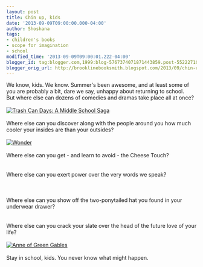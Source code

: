 ```yaml
---
layout: post
title: Chin up, kids
date: '2013-09-09T09:00:00.000-04:00'
author: Shoshana
tags:
- children's books
- scope for imagination
- school
modified_time: '2013-09-09T09:00:01.222-04:00'
blogger_id: tag:blogger.com,1999:blog-5767374071871443859.post-552227101713527362
blogger_orig_url: http://brooklinebooksmith.blogspot.com/2013/09/chin-up-kids.html
---
```


<div class="abaproduct-image">We know, kids. We know. Summer's been awesome, and at least some of you are probably a bit, dare we say, unhappy about returning to school.</div><div class="abaproduct-image"><div class="abaproduct-image"></div><div class="abaproduct-image">But where else&nbsp;can dozens of comedies&nbsp;and dramas take place all at once?</div></div><div class="abaproduct-image"><div class="abaproduct-image"><br /><a href="http://www.brooklinebooksmith-shop.com/book/v/9781423166320"><img src="http://images.booksense.com/images/books/320/166/FC9781423166320.JPG" title="Trash Can Days: A Middle School Saga" /></a>&nbsp;</div><div class="abaproduct-image">&nbsp;&nbsp;</div><div class="abaproduct-image">Where else can you discover along with the people around you how much cooler your insides are than your outsides?</div></div><div class="abaproduct-image"><br /><a href="http://www.brooklinebooksmith-shop.com/book/v/9780375869020"><img src="http://images.booksense.com/images/books/020/869/FC9780375869020.JPG" title="Wonder" /></a><br /><br />Where else can you get - and learn to avoid - the Cheese Touch?<br /><br /><a class="thickbox initThickbox-processed" href="http://images.indiebound.com/136/993/9780810993136.jpg" rel="field_image_cache_0" title="Diary of a Wimpy Kid"><img src="http://images.booksense.com/images/books/136/993/FC9780810993136.JPG" title="" /></a><br /><br />Where else can you exert power over the very words we speak?<br /><br /><a class="thickbox initThickbox-processed" href="http://images.indiebound.com/769/818/9780689818769.jpg" rel="field_image_cache_0" title="Frindle"><img src="http://images.booksense.com/images/books/769/818/FC9780689818769.JPG" title="" /></a>&nbsp;<br /><br />Where else can you show off the two-ponytailed hat you found in your underwear drawer?<br /><br /><a class="thickbox initThickbox-processed" href="http://images.indiebound.com/590/875/9780547875590.jpg" rel="field_image_cache_0" title="Gooney Bird Is So Absurd"><img src="http://images.booksense.com/images/books/590/875/FC9780547875590.JPG" title="" /></a><br /><br />Where else can you crack your slate over the head of the future love of your life?<br /><br /><a href="http://www.brooklinebooksmith-shop.com/book/v/9780141321592"><img src="http://images.booksense.com/images/books/592/321/FC9780141321592.JPG" title="Anne of Green Gables" /></a><br /><br />Stay in school, kids. You never know what might happen.<br /><br /><div class="separator" style="clear: both; text-align: center;"><br /></div><br /></div><div class="abaproduct-image"><div class="abaproduct-image"></div><div class="abaproduct-image"><div class="abaproduct-image"></div></div></div>